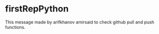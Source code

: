 # firstRepPython
This message made by arifkhanov amirsaid to check github pull and push functions. 
